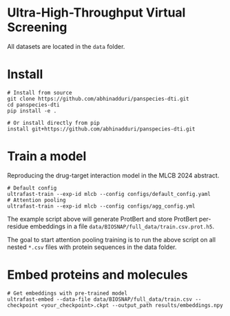 # Ultra-High-Throughput Virtual Screening

All datasets are located in the `data` folder.

# Install
```
# Install from source
git clone https://github.com/abhinadduri/panspecies-dti.git
cd panspecies-dti
pip install -e .

# Or install directly from pip
install git+https://github.com/abhinadduri/panspecies-dti.git
```

# Train a model
Reproducing the drug-target interaction model in the MLCB 2024 abstract.
```
# Default config
ultrafast-train --exp-id mlcb --config configs/default_config.yaml
# Attention pooling
ultrafast-train --exp-id mlcb --config configs/agg_config.yml
```

The example script above will generate ProtBert and store ProtBert per-residue embeddings in a file `data/BIOSNAP/full_data/train.csv.prot.h5`.

The goal to start attention pooling training is to run the above script on all nested `*.csv` files with protein sequences in the data folder.

# Embed proteins and molecules
```
# Get embeddings with pre-trained model
ultrafast-embed --data-file data/BIOSNAP/full_data/train.csv --checkpoint <your_checkpoint>.ckpt --output_path results/embeddings.npy
```
